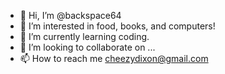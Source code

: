 - 👋 Hi, I’m @backspace64
- 👀 I’m interested in food, books, and computers!
- 🌱 I’m currently learning coding.
- 💞️ I’m looking to collaborate on ...
- 📫 How to reach me cheezydixon@gmail.com

<!---
backspace64/backspace64 is a ✨ special ✨ repository because its `README.md` (this file) appears on your GitHub profile.
You can click the Preview link to take a look at your changes.
--->
